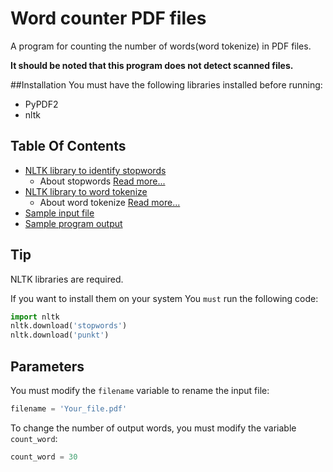 # Word counter PDF files

A program for counting the number of words(word tokenize) in PDF files.

**It should be noted that this program does not detect scanned files.**

##Installation
You must have the following libraries installed before running:
+ PyPDF2
+ nltk


## Table Of Contents
- [NLTK library to identify stopwords](/corpora)
    + About stopwords <a href='https://www.nltk.org/book/ch02.html'>Read more...</a>
- [NLTK library to word tokenize](/tokenizers)
    + About word tokenize <a href='https://www.nltk.org/api/nltk.tokenize.html'>Read more...</a>
- [Sample input file](test.pdf)
- [Sample program output](out.csv)
    

## Tip
NLTK libraries are required.

If you want to install them on your system
You `must` run the following code:
```python
import nltk
nltk.download('stopwords')
nltk.download('punkt')
```

## Parameters
You must modify the `filename` variable to rename the input file:
```python
filename = 'Your_file.pdf'
```

To change the number of output words, you must modify the variable `count_word`:
```python
count_word = 30
```